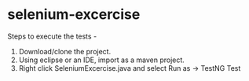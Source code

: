 # selenium-excercise

Steps to execute the tests - 
1.  Download/clone the project.
2.  Using eclipse or an IDE, import as a maven project.
3.  Right click SeleniumExcercise.java and select Run as -> TestNG Test
